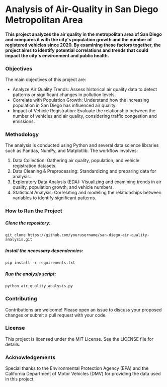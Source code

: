 # Analysis of Air-Quality in San Diego Metropolitan Area

#### This project analyzes the air quality in the metropolitan area of San Diego and compares it with the city's population growth and the number of registered vehicles since 2020. By examining these factors together, the project aims to identify potential correlations and trends that could impact the city's environment and public health.


### Objectives

The main objectives of this project are:

- Analyze Air Quality Trends: Assess historical air quality data to detect patterns or significant changes in pollution levels.
- Correlate with Population Growth: Understand how the increasing population in San Diego has influenced air quality.
- Impact of Vehicle Registration: Evaluate the relationship between the number of vehicles and air quality, considering traffic congestion and emissions.


### Methodology

The analysis is conducted using Python and several data science libraries such as Pandas, NumPy, and Matplotlib. The workflow involves:

1. Data Collection: Gathering air quality, population, and vehicle registration datasets.
2. Data Cleaning & Preprocessing: Standardizing and preparing data for analysis.
3. Exploratory Data Analysis (EDA): Visualizing and examining trends in air quality, population growth, and vehicle numbers.
4. Statistical Analysis: Correlating and modeling the relationships between variables to identify significant patterns.


### How to Run the Project

##### Clone the repository:
```git clone https://github.com/yourusername/san-diego-air-quality-analysis.git```

##### Install the necessary dependencies:
`pip install -r requirements.txt`

##### Run the analysis script:
`python air_quality_analysis.py`



### Contributing

Contributions are welcome! Please open an issue to discuss your proposed changes or submit a pull request with your code.


### License

This project is licensed under the MIT License. See the LICENSE file for details.


### Acknowledgements

Special thanks to the Environmental Protection Agency (EPA) and the California Department of Motor Vehicles (DMV) for providing the data used in this project.

